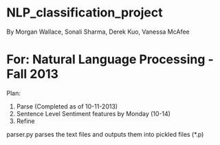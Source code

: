 NLP_classification_project
==========================
By Morgan Wallace, Sonali Sharma, Derek Kuo, Vanessa McAfee

For: Natural Language Processing - Fall 2013
=========================

Plan:
1. Parse (Completed as of 10-11-2013)
2. Sentence Level Sentiment features by Monday (10-14)
3. Refine

parser.py parses the text files and outputs them into pickled files (*.p)

